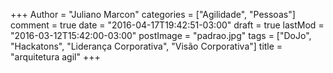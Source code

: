 +++
Author = "Juliano Marcon"
categories = ["Agilidade", "Pessoas"]
comment = true
date = "2016-04-17T19:42:51-03:00"
draft = true
lastMod = "2016-03-12T15:42:00-03:00"
postImage = "padrao.jpg"
tags = ["DoJo", "Hackatons", "Liderança Corporativa", "Visão Corporativa"]
title = "arquitetura agil"
+++

